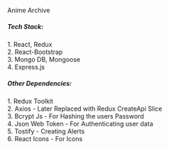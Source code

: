 Anime Archive

<h5>Tech Stack:</h5>
1. React, Redux<br />
2. React-Bootstrap<br />
3. Mongo DB, Mongoose<br />
4. Express.js<br />

<h5>Other Dependencies:</h5>
1. Redux Toolkit<br />
2. Axios - Later Replaced with Redux CreateApi Slice<br />
3. Bcrypt Js - For Hashing the users Password<br />
4. Json Web Token - For Authenticating user data<br />
5. Tostify - Creating Alerts<br />
6. React Icons - For Icons<br />
